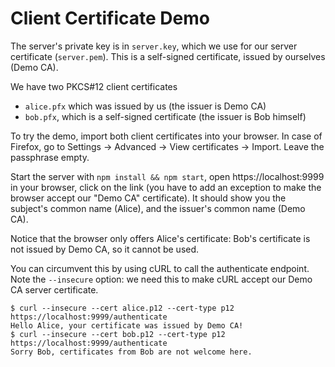 Client Certificate Demo
=======================

The server's private key is in `server.key`, which we use for our server certificate (`server.pem`). This is a self-signed certificate, issued by ourselves (Demo CA).

We have two PKCS#12 client certificates
 - `alice.pfx` which was issued by us (the issuer is Demo CA)
 - `bob.pfx`, which is a self-signed certificate (the issuer is Bob himself)

To try the demo, import both client certificates into your browser. In case of Firefox, go to Settings -> Advanced -> View certificates -> Import. Leave the passphrase empty.

Start the server with `npm install && npm start`, open https://localhost:9999 in your browser, click on the link (you have to add an exception to make the browser accept our "Demo CA" certificate). It should show you the subject's common name (Alice), and the issuer's common name (Demo CA).

Notice that the browser only offers Alice's certificate: Bob's certificate is not issued by Demo CA, so it cannot be used.

You can circumvent this by using cURL to call the authenticate endpoint. Note the `--insecure` option: we need this to make cURL accept our Demo CA server certificate.

```
$ curl --insecure --cert alice.p12 --cert-type p12 https://localhost:9999/authenticate
Hello Alice, your certificate was issued by Demo CA!
$ curl --insecure --cert bob.p12 --cert-type p12 https://localhost:9999/authenticate
Sorry Bob, certificates from Bob are not welcome here.
```

